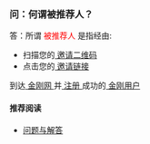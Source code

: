 ### 问：何谓被推荐人？
答：所谓<font color="Red"> 被推荐人 </font>是指经由:
- 扫描您的[ 邀请二维码 ](https://a2zitpro.github.io/web/邀请二维码-推荐人)
- 点击您的[ 邀请链接 ](https://a2zitpro.github.io/web/邀请链接-推荐人)

到达[ 金刚网 ](https://a2zitpro.github.io/web/金刚中文网)并[ 注册 ](https://a2zitpro.github.io/web/l2_reg)成功的[ 金刚用户 ](https://a2zitpro.github.io/web/金刚用户)

#### 推荐阅读
- [ 问题与解答 ](https://a2zitpro.github.io/web/问题与解答)
